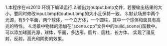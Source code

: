 1.本程序在vs2010 环境下编译运行
2.输出为output.bmp文件，若要输出结果的大小，要同时修改input.bmp和output.bmp的大小且保持一致。
3.默认场景中两个光源，有5个平面，两个球体，一个立方体，一个圆柱，其中一个球体和面具有高光的特性。
4.场景中物体的添加在"scene.cpp"文件中的build_scene()函数中。
可以添加球面光源，球体，平面，多边形，圆片，圆柱，长方体。
实现了漫反射，反射，高光和阴影的效果。
